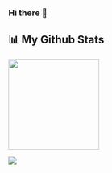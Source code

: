 ### Hi there 👋

<!--
**Jagadwp/jagadwp** is a ✨ _special_ ✨ repository because its `README.md` (this file) appears on your GitHub profile.

Here are some ideas to get you started:

- 🔭 I’m currently working on ...
- 🌱 I’m currently learning ...
- 👯 I’m looking to collaborate on ...
- 🤔 I’m looking for help with ...
- 💬 Ask me about ...
- 📫 How to reach me: ...
- 😄 Pronouns: ...
- ⚡ Fun fact: ...
-->

## 📊 My Github Stats
<p>
    <img height="180em" src="https://github-readme-stats-eight-theta.vercel.app/api?username=jagadwp&show_icons=true&theme=algolia&include_all_commits=true&count_private=true"/>
</p>

<p>
  <img src="https://github-readme-stats.vercel.app/api/top-langs/?username=jagadwp&theme=algolia&layout=compact&langs_count=8&exclude_repo=stepdal-db,laravel-9-midone"/>
</p>
